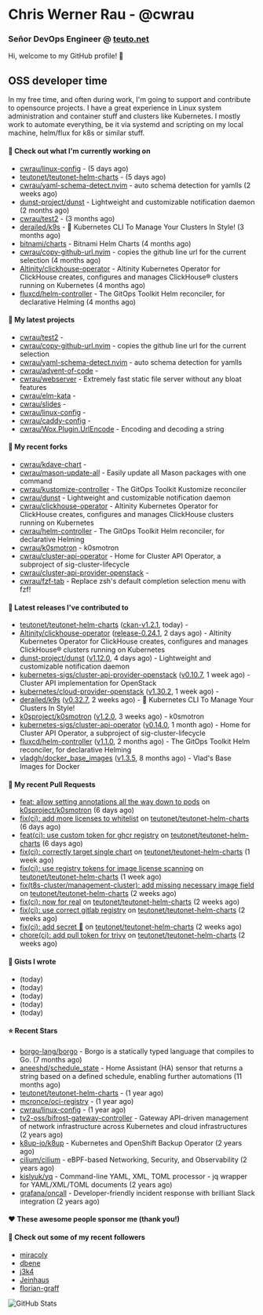 # Chris Werner Rau - @cwrau
### Señor DevOps Engineer @ [teuto.net](https://teuto.net)

Hi, welcome to my GitHub profile! 👋

## OSS developer time
In my free time, and often during work, I'm going to support and contribute to opensource projects. I have a great experience in Linux system administration and container stuff and clusters like Kubernetes. I mostly work to automate everything, be it via systemd and scripting on my local machine, helm/flux for k8s or similar stuff.

#### 👷 Check out what I'm currently working on

- [cwrau/linux-config](https://github.com/cwrau/linux-config) -  (5 days ago)
- [teutonet/teutonet-helm-charts](https://github.com/teutonet/teutonet-helm-charts) -  (5 days ago)
- [cwrau/yaml-schema-detect.nvim](https://github.com/cwrau/yaml-schema-detect.nvim) - auto schema detection for yamlls (2 weeks ago)
- [dunst-project/dunst](https://github.com/dunst-project/dunst) - Lightweight and customizable notification daemon (2 months ago)
- [cwrau/test2](https://github.com/cwrau/test2) -  (3 months ago)
- [derailed/k9s](https://github.com/derailed/k9s) - 🐶 Kubernetes CLI To Manage Your Clusters In Style! (3 months ago)
- [bitnami/charts](https://github.com/bitnami/charts) - Bitnami Helm Charts (4 months ago)
- [cwrau/copy-github-url.nvim](https://github.com/cwrau/copy-github-url.nvim) - copies the github line url for the current selection (4 months ago)
- [Altinity/clickhouse-operator](https://github.com/Altinity/clickhouse-operator) - Altinity Kubernetes Operator for ClickHouse creates, configures and manages ClickHouse® clusters running on Kubernetes (4 months ago)
- [fluxcd/helm-controller](https://github.com/fluxcd/helm-controller) - The GitOps Toolkit Helm reconciler, for declarative Helming (4 months ago)

#### 🌱 My latest projects

- [cwrau/test2](https://github.com/cwrau/test2) - 
- [cwrau/copy-github-url.nvim](https://github.com/cwrau/copy-github-url.nvim) - copies the github line url for the current selection
- [cwrau/yaml-schema-detect.nvim](https://github.com/cwrau/yaml-schema-detect.nvim) - auto schema detection for yamlls
- [cwrau/advent-of-code](https://github.com/cwrau/advent-of-code) - 
- [cwrau/webserver](https://github.com/cwrau/webserver) - Extremely fast static file server without any bloat features
- [cwrau/elm-kata](https://github.com/cwrau/elm-kata) - 
- [cwrau/slides](https://github.com/cwrau/slides) - 
- [cwrau/linux-config](https://github.com/cwrau/linux-config) - 
- [cwrau/caddy-config](https://github.com/cwrau/caddy-config) - 
- [cwrau/Wox.Plugin.UrlEncode](https://github.com/cwrau/Wox.Plugin.UrlEncode) - Encoding and decoding a string

#### 🍴 My recent forks

- [cwrau/kdave-chart](https://github.com/cwrau/kdave-chart) - 
- [cwrau/mason-update-all](https://github.com/cwrau/mason-update-all) - Easily update all Mason packages with one command
- [cwrau/kustomize-controller](https://github.com/cwrau/kustomize-controller) - The GitOps Toolkit Kustomize reconciler
- [cwrau/dunst](https://github.com/cwrau/dunst) - Lightweight and customizable notification daemon
- [cwrau/clickhouse-operator](https://github.com/cwrau/clickhouse-operator) - Altinity Kubernetes Operator for ClickHouse creates, configures and manages ClickHouse clusters running on Kubernetes
- [cwrau/helm-controller](https://github.com/cwrau/helm-controller) - The GitOps Toolkit Helm reconciler, for declarative Helming
- [cwrau/k0smotron](https://github.com/cwrau/k0smotron) - k0smotron
- [cwrau/cluster-api-operator](https://github.com/cwrau/cluster-api-operator) - Home for Cluster API Operator, a subproject of sig-cluster-lifecycle
- [cwrau/cluster-api-provider-openstack](https://github.com/cwrau/cluster-api-provider-openstack) - 
- [cwrau/fzf-tab](https://github.com/cwrau/fzf-tab) - Replace zsh's default completion selection menu with fzf!

#### 🔭 Latest releases I've contributed to

- [teutonet/teutonet-helm-charts](https://github.com/teutonet/teutonet-helm-charts) ([ckan-v1.2.1](https://github.com/teutonet/teutonet-helm-charts/releases/tag/ckan-v1.2.1), today) - 
- [Altinity/clickhouse-operator](https://github.com/Altinity/clickhouse-operator) ([release-0.24.1](https://github.com/Altinity/clickhouse-operator/releases/tag/release-0.24.1), 2 days ago) - Altinity Kubernetes Operator for ClickHouse creates, configures and manages ClickHouse® clusters running on Kubernetes
- [dunst-project/dunst](https://github.com/dunst-project/dunst) ([v1.12.0](https://github.com/dunst-project/dunst/releases/tag/v1.12.0), 4 days ago) - Lightweight and customizable notification daemon
- [kubernetes-sigs/cluster-api-provider-openstack](https://github.com/kubernetes-sigs/cluster-api-provider-openstack) ([v0.10.7](https://github.com/kubernetes-sigs/cluster-api-provider-openstack/releases/tag/v0.10.7), 1 week ago) - Cluster API implementation for OpenStack
- [kubernetes/cloud-provider-openstack](https://github.com/kubernetes/cloud-provider-openstack) ([v1.30.2](https://github.com/kubernetes/cloud-provider-openstack/releases/tag/v1.30.2), 1 week ago) - 
- [derailed/k9s](https://github.com/derailed/k9s) ([v0.32.7](https://github.com/derailed/k9s/releases/tag/v0.32.7), 2 weeks ago) - 🐶 Kubernetes CLI To Manage Your Clusters In Style!
- [k0sproject/k0smotron](https://github.com/k0sproject/k0smotron) ([v1.2.0](https://github.com/k0sproject/k0smotron/releases/tag/v1.2.0), 3 weeks ago) - k0smotron
- [kubernetes-sigs/cluster-api-operator](https://github.com/kubernetes-sigs/cluster-api-operator) ([v0.14.0](https://github.com/kubernetes-sigs/cluster-api-operator/releases/tag/v0.14.0), 1 month ago) - Home for Cluster API Operator, a subproject of sig-cluster-lifecycle
- [fluxcd/helm-controller](https://github.com/fluxcd/helm-controller) ([v1.1.0](https://github.com/fluxcd/helm-controller/releases/tag/v1.1.0), 2 months ago) - The GitOps Toolkit Helm reconciler, for declarative Helming
- [vladgh/docker_base_images](https://github.com/vladgh/docker_base_images) ([v1.3.5](https://github.com/vladgh/docker_base_images/releases/tag/v1.3.5), 8 months ago) - Vlad's Base Images for Docker

#### 🔨 My recent Pull Requests

- [feat: allow setting annotations all the way down to pods](https://github.com/k0sproject/k0smotron/pull/837) on [k0sproject/k0smotron](https://github.com/k0sproject/k0smotron) (6 days ago)
- [fix(ci): add more licenses to whitelist](https://github.com/teutonet/teutonet-helm-charts/pull/1261) on [teutonet/teutonet-helm-charts](https://github.com/teutonet/teutonet-helm-charts) (6 days ago)
- [feat(ci): use custom token for ghcr registry](https://github.com/teutonet/teutonet-helm-charts/pull/1260) on [teutonet/teutonet-helm-charts](https://github.com/teutonet/teutonet-helm-charts) (6 days ago)
- [fix(ci): correctly target single chart](https://github.com/teutonet/teutonet-helm-charts/pull/1256) on [teutonet/teutonet-helm-charts](https://github.com/teutonet/teutonet-helm-charts) (1 week ago)
- [fix(ci): use registry tokens for image license scanning](https://github.com/teutonet/teutonet-helm-charts/pull/1255) on [teutonet/teutonet-helm-charts](https://github.com/teutonet/teutonet-helm-charts) (1 week ago)
- [fix(t8s-cluster/management-cluster): add missing necessary image field](https://github.com/teutonet/teutonet-helm-charts/pull/1247) on [teutonet/teutonet-helm-charts](https://github.com/teutonet/teutonet-helm-charts) (2 weeks ago)
- [fix(ci): now for real](https://github.com/teutonet/teutonet-helm-charts/pull/1245) on [teutonet/teutonet-helm-charts](https://github.com/teutonet/teutonet-helm-charts) (2 weeks ago)
- [fix(ci): use correct gitlab registry](https://github.com/teutonet/teutonet-helm-charts/pull/1244) on [teutonet/teutonet-helm-charts](https://github.com/teutonet/teutonet-helm-charts) (2 weeks ago)
- [fix(ci): add secret 🤦](https://github.com/teutonet/teutonet-helm-charts/pull/1243) on [teutonet/teutonet-helm-charts](https://github.com/teutonet/teutonet-helm-charts) (2 weeks ago)
- [chore(ci): add pull token for trivy](https://github.com/teutonet/teutonet-helm-charts/pull/1242) on [teutonet/teutonet-helm-charts](https://github.com/teutonet/teutonet-helm-charts) (2 weeks ago)

#### 📓 Gists I wrote

- [](https://gist.github.com/0e28b4d4710c73a34739685c9f199e44) (today)
- [](https://gist.github.com/8dc78966e72708091192cf38f7eb2780) (today)
- [](https://gist.github.com/a22d8507981571d7e9aac8bb05edc108) (today)
- [](https://gist.github.com/367ecd6cab9726a70ea274a673a58701) (today)
- [](https://gist.github.com/110631239f138fca4ecfa4b9ab9db085) (today)

#### ⭐ Recent Stars

- [borgo-lang/borgo](https://github.com/borgo-lang/borgo) - Borgo is a statically typed language that compiles to Go. (7 months ago)
- [aneeshd/schedule_state](https://github.com/aneeshd/schedule_state) - Home Assistant (HA) sensor that returns a string based on a defined schedule, enabling further automations (11 months ago)
- [teutonet/teutonet-helm-charts](https://github.com/teutonet/teutonet-helm-charts) -  (1 year ago)
- [mcronce/oci-registry](https://github.com/mcronce/oci-registry) -  (1 year ago)
- [cwrau/linux-config](https://github.com/cwrau/linux-config) -  (1 year ago)
- [tv2-oss/bifrost-gateway-controller](https://github.com/tv2-oss/bifrost-gateway-controller) - Gateway API-driven management of network infrastructure across Kubernetes and cloud infrastructures (2 years ago)
- [k8up-io/k8up](https://github.com/k8up-io/k8up) - Kubernetes and OpenShift Backup Operator (2 years ago)
- [cilium/cilium](https://github.com/cilium/cilium) - eBPF-based Networking, Security, and Observability (2 years ago)
- [kislyuk/yq](https://github.com/kislyuk/yq) - Command-line YAML, XML, TOML processor - jq wrapper for YAML/XML/TOML documents (2 years ago)
- [grafana/oncall](https://github.com/grafana/oncall) - Developer-friendly incident response with brilliant Slack integration (2 years ago)

#### ❤️ These awesome people sponsor me (thank you!)


#### 👯 Check out some of my recent followers

- [miracoly](https://github.com/miracoly)
- [dbene](https://github.com/dbene)
- [j3k4](https://github.com/j3k4)
- [Jeinhaus](https://github.com/Jeinhaus)
- [florian-graff](https://github.com/florian-graff)

![GitHub Stats](https://github-readme-stats.vercel.app/api?username=cwrau&count_private=false&theme=tokyonight&show_icons=true)
